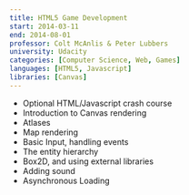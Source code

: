 ```yaml
---
title: HTML5 Game Development
start: 2014-03-11
end: 2014-08-01
professor: Colt McAnlis & Peter Lubbers
university: Udacity
categories: [Computer Science, Web, Games]
languages: [HTML5, Javascript]
libraries: [Canvas]
---
```

- Optional HTML/Javascript crash course
- Introduction to Canvas rendering
- Atlases
- Map rendering
- Basic Input, handling events
- The entity hierarchy
- Box2D, and using external libraries
- Adding sound
- Asynchronous Loading
